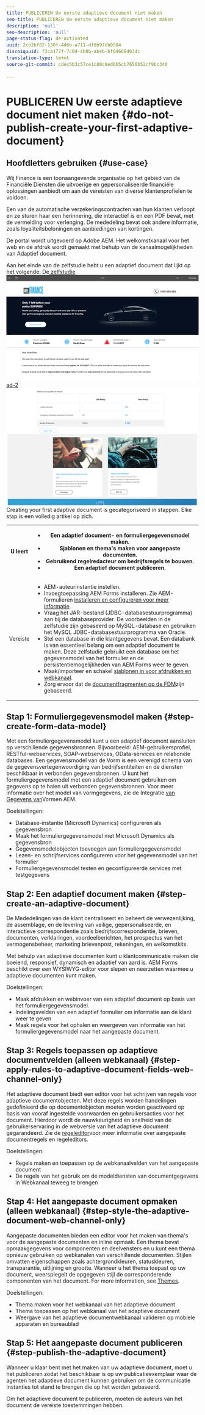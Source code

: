 ```yaml
---
title: PUBLICEREN Uw eerste adaptieve document niet maken
seo-title: PUBLICEREN Uw eerste adaptieve document niet maken
description: 'null'
seo-description: 'null'
page-status-flag: de-activated
uuid: 2cb2bf82-130f-4d6b-a711-df0b97cb0504
discoiquuid: f3ca177f-7c0d-4b8b-ab4b-bf04668d634c
translation-type: tm+mt
source-git-commit: cdec5b3c57ce1c80c0ed6b5cb7650b52cf9bc340

---
```



# PUBLICEREN Uw eerste adaptieve document niet maken {#do-not-publish-create-your-first-adaptive-document}

## Hoofdletters gebruiken {#use-case}

Wij Finance is een toonaangevende organisatie op het gebied van de Financiële Diensten die uitvoerige en gepersonaliseerde financiële oplossingen aanbiedt om aan de vereisten van diverse klantenprofielen te voldoen.

Een van de automatische verzekeringscontracten van hun klanten verloopt en ze sturen haar een herinnering, die interactief is en een PDF bevat, met de vermelding voor verlenging. De mededeling bevat ook andere informatie, zoals loyaliteitsbeloningen en aanbiedingen van kortingen.

De portal wordt uitgevoerd op Adobe AEM. Het welkomstkanaal voor het web en de afdruk wordt gemaakt met behulp van de kanaalmogelijkheden van Adaptief document.

Aan het einde van de zelfstudie hebt u een adaptief document dat lijkt op het volgende:
De[ zelfstudie ![ad-1](assets/ad-1.png)](https://blogs.adobe.com/contentcorner/files/2017/07/PAF_Mobile.pdf) [ ad-2 ![](assets/ad-2.png)](https://blogs.adobe.com/contentcorner/files/2017/07/PAF_Desktop.pdf)Creating your first adaptive document is gecategoriseerd in stappen. Elke stap is een volledig artikel op zich.

<table> 
 <tbody>
  <tr>
   <th>U leert</th> 
   <th>
    <ul> 
     <li>Een adaptief document- en formuliergegevensmodel maken.</li> 
     <li>Sjablonen en thema's maken voor aangepaste documenten.</li> 
     <li>Gebruikend regelredacteur om bedrijfsregels te bouwen.<br /> </li> 
     <li>Een adaptief document publiceren. <br /> </li> 
    </ul> </th> 
  </tr>
  <tr>
   <td>Vereiste</td> 
   <td>
    <ul> 
     <li>AEM-auteurinstantie instellen. </li> 
     <li>Invoegtoepassing AEM Forms installeren. Zie AEM-formulieren <a href="/help/forms/using/installing-configuring-aem-forms-osgi.md" target="_blank">installeren en configureren voor meer informatie</a>.</li> 
     <li>Vraag het JAR-bestand (JDBC-databasestuurprogramma) aan bij de databaseprovider. De voorbeelden in de zelfstudie zijn gebaseerd op MySQL-database en gebruiken het MySQL JDBC-databasestuurprogramma van Oracle. </li> 
     <li>Stel een database in die klantgegevens bevat. Een databank is van essentieel belang om een adaptief document te maken. Deze zelfstudie gebruikt een database om het gegevensmodel van het formulier en de persistentiemogelijkheden van AEM Forms weer te geven. </li> 
     <li>Maak/importeer en schakel <a href="/help/forms/using/web-channel-print-channel.md">sjablonen in voor afdrukken en webkanaal</a>.</li> 
     <li>Zorg ervoor dat de <a href="/help/forms/using/document-fragments.md">documentfragmenten op de FDM</a>zijn gebaseerd.</li> 
    </ul> </td> 
  </tr>
 </tbody>
</table>

## Stap 1: Formuliergegevensmodel maken {#step-create-form-data-model}

Met een formuliergegevensmodel kunt u een adaptief document aansluiten op verschillende gegevensbronnen. Bijvoorbeeld: AEM-gebruikersprofiel, RESTful-webservices, SOAP-webservices, OData-services en relationele databases. Een gegevensmodel van de Vorm is een verenigd schema van de gegevensvertegenwoordiging van bedrijfsentiteiten en de diensten beschikbaar in verbonden gegevensbronnen. U kunt het formuliergegevensmodel met een adaptief document gebruiken om gegevens op te halen uit verbonden gegevensbronnen. Voor meer informatie over het model van vormgegevens, zie de Integratie [van Gegevens van](/help/forms/using/data-integration.md)Vormen AEM.

Doelstellingen:

* Database-instantie (Microsoft Dynamics) configureren als gegevensbron
* Maak het formuliergegevensmodel met Microsoft Dynamics als gegevensbron
* Gegevensmodelobjecten toevoegen aan formuliergegevensmodel
* Lezen- en schrijfservices configureren voor het gegevensmodel van het formulier
* Formuliergegevensmodel testen en geconfigureerde services met testgegevens

## Stap 2: Een adaptief document maken {#step-create-an-adaptive-document}

De Mededelingen van de klant centraliseert en beheert de verwezenlijking, de assemblage, en de levering van veilige, gepersonaliseerde, en interactieve correspondentie zoals bedrijfscorrespondentie, brieven, documenten, verklaringen, voordeelberichten, het prospectus van het vermogensbeheer, marketing brievenpost, rekeningen, en welkomstkits.

Met behulp van adaptieve documenten kunt u klantcommunicatie maken die boeiend, responsief, dynamisch en adaptief van aard is. AEM Forms beschikt over een WYSIWYG-editor voor slepen en neerzetten waarmee u adaptieve documenten kunt maken.

<!--`For more information about adaptive documents, see [Introduction to authoring adaptive documents](/forms/using/introduction-ad-authoring.md).`-->

Doelstellingen:

* Maak afdrukken en webinvoer van een adaptief document op basis van het formuliergegevensmodel.
* Indelingsvelden van een adaptief formulier om informatie aan de klant weer te geven
* Maak regels voor het ophalen en weergeven van informatie van het formuliergegevensmodel naar het aangepaste document.

<!--![see-the-guide-sm](assets/see-the-guide-sm.png)-->

## Stap 3: Regels toepassen op adaptieve documentvelden (alleen webkanaal) {#step-apply-rules-to-adaptive-document-fields-web-channel-only}

Het adaptieve document biedt een editor voor het schrijven van regels voor adaptieve documentobjecten. Met deze regels worden handelingen gedefinieerd die op documentobjecten moeten worden geactiveerd op basis van vooraf ingestelde voorwaarden en gebruikersacties voor het document. Hierdoor wordt de nauwkeurigheid en snelheid van de gebruikerservaring in de webversie van het adaptieve document gegarandeerd. Zie de [regeleditor](/help/forms/using/rule-editor.md)voor meer informatie over aangepaste documentregels en regeleditors.

Doelstellingen:

* Regels maken en toepassen op de webkanaalvelden van het aangepaste document
* De regels van het gebruik om de modeldiensten van documentgegevens in Webkanaal teweeg te brengen

## Stap 4: Het aangepaste document opmaken (alleen webkanaal) {#step-style-the-adaptive-document-web-channel-only}

Aangepaste documenten bieden een editor voor het maken van thema&#39;s voor de aangepaste documenten en inline opmaak. Een thema bevat opmaakgegevens voor componenten en deelvensters en u kunt een thema opnieuw gebruiken op webkanalen van verschillende documenten. Stijlen omvatten eigenschappen zoals achtergrondkleuren, statuskleuren, transparantie, uitlijning en grootte. Wanneer u het thema toepast op uw document, weerspiegelt de opgegeven stijl de corresponderende componenten van het document. For more information, see [Themes](/help/forms/using/themes.md).

Doelstellingen:

* Thema maken voor het webkanaal van het adaptieve document
* Thema toepassen op het webkanaal van het adaptieve document
* Weergave van het adaptieve documentwebkanaal valideren op mobiele apparaten en bureaublad

## Stap 5: Het aangepaste document publiceren {#step-publish-the-adaptive-document}

Wanneer u klaar bent met het maken van uw adaptieve document, moet u het publiceren zodat het beschikbaar is op uw publicatieexemplaar waar de agenten het adaptieve document kunnen gebruiken om de communicatie instanties tot stand te brengen die op het worden gebaseerd.

Om het adaptieve document te publiceren, moeten de auteurs van het document de vereiste toestemmingen hebben.
